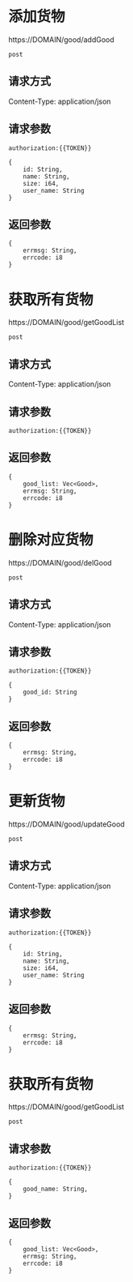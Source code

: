 # 添加货物

https://DOMAIN/good/addGood

`post`

## 请求方式

Content-Type: application/json

## 请求参数

`authorization:{{TOKEN}}`

```
{
    id: String,
    name: String,
    size: i64,
    user_name: String
}
```

## 返回参数

```
{
    errmsg: String,
    errcode: i8
}
```

# 获取所有货物

https://DOMAIN/good/getGoodList

`post`

## 请求方式

Content-Type: application/json

## 请求参数

`authorization:{{TOKEN}}`

## 返回参数

```
{
    good_list: Vec<Good>,
    errmsg: String,
    errcode: i8
}
```

# 删除对应货物

https://DOMAIN/good/delGood

`post`

## 请求方式

Content-Type: application/json

## 请求参数

`authorization:{{TOKEN}}`

```
{
    good_id: String
}
```

## 返回参数

```
{
    errmsg: String,
    errcode: i8
}
```

# 更新货物

https://DOMAIN/good/updateGood

`post`

## 请求方式

Content-Type: application/json

## 请求参数

`authorization:{{TOKEN}}`

```
{
    id: String,
    name: String,
    size: i64,
    user_name: String
}
```

## 返回参数

```
{
    errmsg: String,
    errcode: i8
}
```

# 获取所有货物

https://DOMAIN/good/getGoodList

`post`

## 请求参数

`authorization:{{TOKEN}}`

```
{
    good_name: String,
}
```

## 返回参数

```
{
    good_list: Vec<Good>,
    errmsg: String,
    errcode: i8
}
```
